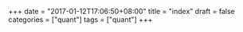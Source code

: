 +++
date = "2017-01-12T17:06:50+08:00"
title = "index"
draft = false
categories = ["quant"]
tags = ["quant"]
+++

